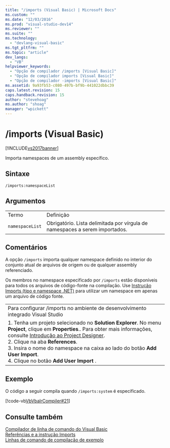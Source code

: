```yaml
---
title: "/imports (Visual Basic) | Microsoft Docs"
ms.custom: ""
ms.date: "12/03/2016"
ms.prod: "visual-studio-dev14"
ms.reviewer: ""
ms.suite: ""
ms.technology: 
  - "devlang-visual-basic"
ms.tgt_pltfrm: ""
ms.topic: "article"
dev_langs: 
  - "VB"
helpviewer_keywords: 
  - "Opção de compilador /imports [Visual Basic]"
  - "Opção de compilador imports [Visual Basic]"
  - "Opção de compilador -imports [Visual Basic]"
ms.assetid: 9a93fb53-c080-497b-bf9b-441022dbbc39
caps.latest.revision: 15
caps.handback.revision: 15
author: "stevehoag"
ms.author: "shoag"
manager: "wpickett"
---
```

# /imports (Visual Basic)
[!INCLUDE[vs2017banner](../../../csharp/includes/vs2017banner.md)]

Importa namespaces de um assembly específico.  
  
## Sintaxe  
  
```  
/imports:namespaceList  
```  
  
## Argumentos  
  
|||  
|-|-|  
|Termo|Definição|  
|`namespaceList`|Obrigatório.  Lista delimitada por vírgula de namespaces a serem importados.|  
  
## Comentários  
 A opção `/imports` importa qualquer namespace definido no interior do conjunto atual de arquivos de origem ou de qualquer assembly referenciado.  
  
 Os membros no namespace especificado por `/imports` estão disponíveis para todos os arquivos de código\-fonte na compilação.  Use [Instrução Imports \(tipo e namespace .NET\)](../../../visual-basic/language-reference/statements/imports-statement-net-namespace-and-type.md) para utilizar um namespace em apenas um arquivo de código fonte.  
  
||  
|-|  
|Para configurar \/imports no ambiente de desenvolvimento integrado Visual Studio|  
|1.  Tenha um projeto selecionado no **Solution Explorer**.  No menu **Project**, clique em **Properties**..  Para obter mais informações, consulte [Introdução ao Project Designer](http://msdn.microsoft.com/pt-br/898dd854-c98d-430c-ba1b-a913ce3c73d7).<br />2.  Clique na aba **References**.<br />3.  Insira o nome do namespace na caixa ao lado do botão **Add User Import**.<br />4.  Clique no botão **Add User Import** .|  
  
## Exemplo  
 O código a seguir compila quando `/imports:system` é especificado.  
  
 [!code-vb[VbVbalrCompiler#21](../../../visual-basic/reference/command-line-compiler/codesnippet/VisualBasic/imports_1.vb)]  
  
## Consulte também  
 [Compilador de linha de comando do Visual Basic](../../../visual-basic/reference/command-line-compiler/index.md)   
 [Referências e a instrução Imports](../../../visual-basic/programming-guide/program-structure/references-and-the-imports-statement.md)   
 [Linhas de comando de compilação de exemplo](../../../visual-basic/reference/command-line-compiler/sample-compilation-command-lines.md)